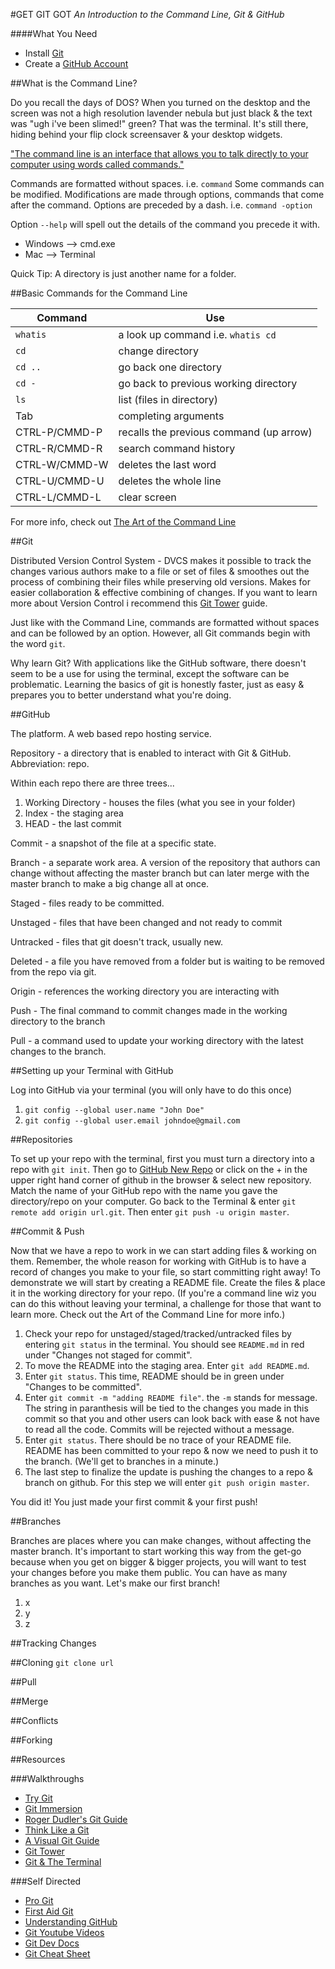 #GET GIT GOT
*An Introduction to the Command Line, Git & GitHub*

####What You Need
* Install [Git](http://git-scm.com/download)
* Create a [GitHub Account](https://github.com/)

##What is the Command Line?

Do you recall the days of DOS? When you turned on the desktop and the screen was not a high resolution lavender nebula but just black & the text was "ugh i've been slimed!" green? That was the terminal. It's still there, hiding behind your flip clock screensaver & your desktop widgets. 

["The command line is an interface that allows you to talk directly to your computer using words called commands."](http://www.freesoftwaremagazine.com/articles/command_line_intro) 

Commands are formatted without spaces. i.e. `command` Some commands can be modified. Modifications are made through options, commands that come after the command. Options are preceded by a dash. i.e. `command -option`

Option `--help` will spell out the details of the command you precede it with.

* Windows --> cmd.exe
* Mac --> Terminal

Quick Tip: A directory is just another name for a folder.

##Basic Commands for the Command Line

| Command 			|	Use 										|
|-------------------|-----------------------------------------------|
| `whatis`			|	a look up command i.e. `whatis cd`			|
| `cd`				|	change directory 							|
| `cd ..` 			| 	go back one directory 						|
| `cd - `			| 	go back to previous working directory 		|
| `ls`				|	list (files in directory) 					|
| Tab				|	completing arguments 						|
| CTRL-P/CMMD-P		|	recalls the previous command  (up arrow) 	|
| CTRL-R/CMMD-R 	|	search command history 						|
| CTRL-W/CMMD-W 	|	deletes the last word						|
| CTRL-U/CMMD-U 	|	deletes the whole line 						|
| CTRL-L/CMMD-L		|	clear screen 								|

For more info, check out [The Art of the Command Line](https://github.com/jlevy/the-art-of-command-line)

##Git

Distributed Version Control System - DVCS makes it possible to track the changes various authors make to a file or set of files & smoothes out the process of combining their files while preserving old versions. Makes for easier collaboration & effective combining of changes. If you want to learn more about Version Control i recommend this [Git Tower](http://www.git-tower.com/learn/cheat-sheets/vcs-workflow) guide. 

Just like with the Command Line, commands are formatted without spaces and can be followed by an option. However, all Git commands begin with the word `git`. 

Why learn Git? With applications like the GitHub software, there doesn't seem to be a use for using the terminal, except the software can be problematic. Learning the basics of git is honestly faster, just as easy & prepares you to better understand what you're doing. 

##GitHub

The platform. A web based repo hosting service. 

Repository - a directory that is enabled to interact with Git & GitHub. Abbreviation: repo. 

Within each repo there are three trees...

1. Working Directory - houses the files (what you see in your folder)
2. Index - the staging area
3. HEAD - the last commit

Commit - a snapshot of the file at a specific state. 

Branch - a separate work area. A version of the repository that authors can change without affecting the master branch but can later merge with the master branch to make a big change all at once. 

Staged - files ready to be committed.

Unstaged - files that have been changed and not ready to commit

Untracked - files that git doesn't track, usually new.

Deleted - a file you have removed from a folder but is waiting to be removed from the repo via git.

Origin - references the working directory you are interacting with

Push - The final command to commit changes made in the working directory to the branch

Pull - a command used to update your working directory with the latest changes to the branch.

##Setting up your Terminal with GitHub

Log into GitHub via your terminal (you will only have to do this once)

1. `git config --global user.name "John Doe"`
2. `git config --global user.email johndoe@gmail.com`

##Repositories

To set up your repo with the terminal, first you must turn a directory into a repo with `git init`. Then go to [GitHub New Repo](github.com/new) or click on the + in the upper right hand corner of github in the browser & select new repository. Match the name of your GitHub repo with the name you gave the directory/repo on your computer. Go back to the Terminal & enter `git remote add origin url.git`. Then enter `git push -u origin master`.

##Commit & Push

Now that we have a repo to work in we can start adding files & working on them. Remember, the whole reason for working with GitHub is to have a record of changes you make to your file, so start committing right away! To demonstrate we will start by creating a README file. Create the files & place it in the working directory for your repo. (If you're a command line wiz you can do this without leaving your terminal, a challenge for those that want to learn more. Check out the Art of the Command Line for more info.)

1. Check your repo for unstaged/staged/tracked/untracked files by entering `git status` in the terminal. You should see `README.md` in red under "Changes not staged for commit".
2. To move the README into the staging area. Enter `git add README.md`. 
3. Enter `git status`. This time, README should be in green under "Changes to be committed".
4. Enter `git commit -m "adding README file"`. the `-m` stands for message. The string in paranthesis will be tied to the changes you made in this commit so that you and other users can look back with ease & not have to read all the code. Commits will be rejected without a message. 
5. Enter `git status`. There should be no trace of your README file. README has been committed to your repo & now we need to push it to the branch. (We'll get to branches in a minute.)
6. The last step to finalize the update is pushing the changes to a repo & branch on github. For this step we will enter `git push origin master`.

You did it! You just made your first commit & your first push!

##Branches

Branches are places where you can make changes, without affecting the master branch. It's important to start working this way from the get-go because when you get on bigger & bigger projects, you will want to test your changes before you make them public. You can have as many branches as you want. Let's make our first branch!

1. x
2. y
3. z

##Tracking Changes

##Cloning
`git clone url`

##Pull

##Merge

##Conflicts

##Forking

##Resources

###Walkthroughs
* [Try Git](https://try.github.io/)
* [Git Immersion](http://gitimmersion.com/)
* [Roger Dudler's Git Guide](http://rogerdudler.github.io/git-guide/)
* [Think Like a Git](http://think-like-a-git.net/)
* [A Visual Git Guide](http://marklodato.github.io/visual-git-guide/index-en.html)
* [Git Tower](http://www.git-tower.com/learn/)
* [Git & The Terminal](https://18f.gsa.gov/2015/03/03/how-to-use-github-and-the-terminal-a-guide/)

###Self Directed
* [Pro Git](http://git-scm.com/book/en/v2)
* [First Aid Git](http://firstaidgit.io/#/)
* [Understanding GitHub](http://readwrite.com/2013/09/30/understanding-github-a-journey-for-beginners-part-1#awesm=~oGqRd1nOhtuidI%3F_escaped_fragment_=)
* [Git Youtube Videos](https://www.youtube.com/playlist?list=PLg7s6cbtAD165JTRsXh8ofwRw0PqUnkVH)
* [Git Dev Docs](http://devdocs.io/git/git)
* [Git Cheat Sheet](http://overapi.com/git/)
